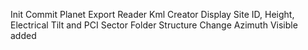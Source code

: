 Init Commit
Planet Export Reader
Kml Creator
Display Site ID,  Height, Electrical Tilt and PCI
Sector Folder Structure Change
Azimuth Visible added